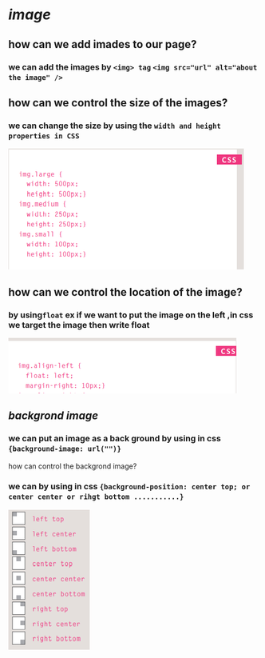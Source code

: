 # ***image***
## how can we add imades to our page?
### we can add the images by `<img> tag` `<img src="url" alt="about the image" />` 
## how can we control the size of the images?
### we can change the size by  using the `width and height properties in CSS`
![image size](size.PNG)

## how can we control the location of the image?
### by using`float` ex if we want to put the image on the left ,in css we target the image then write float
![float](float.PNG)
## ***backgrond image***
### we can put an image as a back ground by using in css `{background-image: url("")}`
how can control the backgrond image?
### we can by using in css `{background-position: center top; or center center or rihgt bottom ...........}`
![backgrondpostion](backgrondpostion.PNG)
